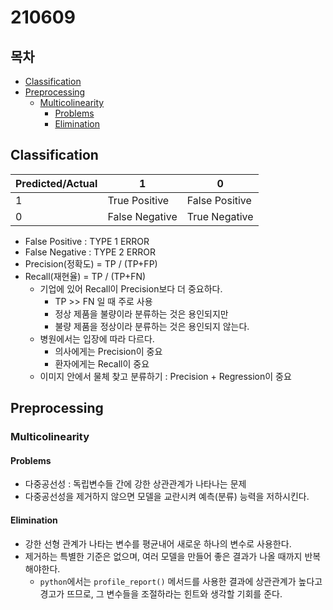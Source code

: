 # 210609

## 목차

- [Classification](#classification)
- [Preprocessing](#preprocessing)
  - [Multicolinearity](#multicolinearity)
    - [Problems](#problems)
    - [Elimination](#elimination)

## Classification

| Predicted/Actual | 1              | 0              |
| ---------------- | -------------- | -------------- |
| 1                | True Positive  | False Positive |
| 0                | False Negative | True Negative  |

- False Positive : TYPE 1 ERROR
- False Negative : TYPE 2 ERROR
- Precision(정확도) = TP / (TP+FP)
- Recall(재현율) = TP / (TP+FN)
  - 기업에 있어 Recall이 Precision보다 더 중요하다.
    - TP >> FN 일 때 주로 사용
    - 정상 제품을 불량이라 분류하는 것은 용인되지만
    - 불량 제품을 정상이라 분류하는 것은 용인되지 않는다.
  - 병원에서는 입장에 따라 다르다.
    - 의사에게는 Precision이 중요
    - 환자에게는 Recall이 중요
  - 이미지 안에서 물체 찾고 분류하기 : Precision + Regression이 중요



## Preprocessing

### Multicolinearity

#### Problems

- 다중공선성 : 독립변수들 간에 강한 상관관계가 나타나는 문제
- 다중공선성을 제거하지 않으면 모델을 교란시켜 예측(분류) 능력을 저하시킨다.

#### Elimination

- 강한 선형 관계가 나타는 변수를 평균내어 새로운 하나의 변수로 사용한다.
- 제거하는 특별한 기준은 없으며, 여러 모델을 만들어 좋은 결과가 나올 때까지 반복해야한다.
  - `python`에서는 `profile_report()` 메서드를 사용한 결과에 상관관계가 높다고 경고가 뜨므로, 그 변수들을 조절하라는 힌트와 생각할 기회를 준다.

